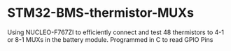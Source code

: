 # STM32-BMS-thermistor-MUXs
Using NUCLEO-F767ZI to efficiently connect and test 48 thermistors to 4-1 or 8-1 MUXs in the battery module.
Programmed in C to read GPIO Pins
